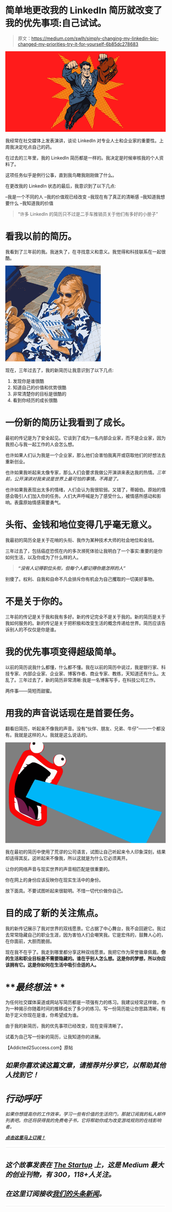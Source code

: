 # 简单地更改我的 LinkedIn 简历就改变了我的优先事项:自己试试。

> 原文：<https://medium.com/swlh/simply-changing-my-linkedin-bio-changed-my-priorities-try-it-for-yourself-6b85dc278683>

![](img/483035b0f6962b86c1dfacd627558846.png)

我经常在社交媒体上发表演讲，谈论 LinkedIn 对专业人士和企业家的重要性。上周我决定吃点自己的药。

在过去的三年里，我的 LinkedIn 简历都是一样的。我决定是时候审核我的个人资料了。

这项任务似乎是例行公事，直到我鸟瞰我刚刚做了什么。

在更改我的 LinkedIn 状态的最后，我意识到了以下几点:

–我是一个不同的人
–我的价值观已经改变
–我现在有了真正的清晰感
–我知道我想要什么
–我知道我的价值

> “许多 LinkedIn 的简历只不过是二手车推销员关于他们有多好的小册子”

# 看我以前的简历。

我看到了三年前的我。我迷失了，在寻找意义和意义。我觉得和科技联系在一起很酷。

![](img/c3c17c409afe90b014a55af5629162de.png)

现在，三年过去了，我的新简历让我意识到了以下几点:

1.  发现你是谁很酷
2.  知道自己的价值和优势很酷
3.  非常清楚你的目标是很酷的
4.  看到你经历的成长很酷

# 一份新的简历让我看到了成长。

最初的传记是为了安全起见。它谈到了成为一名内部企业家，而不是企业家，因为我担心与我一起工作的人会怎么想。

也许如果人们认为我是一个企业家，那么他们会害怕我离开或窃取他们的好想法去重新创业。

也许如果我听起来太像专家，那么人们会要求我做公开演讲来表达我的热情。*三年前，公开演讲对我来说是世界上最可怕的事情。不再是了。*

也许如果我表现出太多的情绪，人们会认为我很软弱。又错了，蒂姆伯。原始的情感会吸引人们加入你的任务。人们大声呼喊是为了感受什么，被情感所感动和影响。表露原始情感需要勇气。

# 头衔、金钱和地位变得几乎毫无意义。

我最初的简历全是关于花哨的头衔、我作为某种技术大师的社会地位和金钱。

三年过去了，包括癌症恐慌在内的多次濒死体验让我明白了一个事实:重要的是你如何生活，以及你成为了什么样的人。

> ***“没有人记得职位头衔，但每个人都记得你是怎样的人”***

别傻了。权利、自我和自命不凡会排斥你有机会为自己攫取的一切美好事物。

# 不是关于你的。

三年前的传记是关于我和我有多好。新的传记完全不是关于我的。新的简历是关于我如何服务的。新的传记是关于把积极和改变生活的概念传递给世界。简历应该告诉别人的不仅仅是你是谁。

# 我的优先事项变得超级简单。

以前的简历说我什么都懂，什么都不懂。我在以前的简历中说过，我是银行家、科技专家、内部企业家、企业家、博客作者、商业专家、教练，天知道还有什么。太乱了。三年过去了，新的简历非常清晰:我是一名博客写手，在科技公司工作。

两件事——简短而甜蜜。

# 用我的声音说话现在是首要任务。

翻看旧简历，听起来不像我的声音。没有“伙伴、朋友、兄弟、牛仔”——一个都没有。我就是这样的人。我就是这么说话的。

![](img/bdbc592505fbe6e5379be9e9fb5220d4.png)

我在最初的简历中使用了荒谬的公司语言，试图让自己听起来令人印象深刻，结果却适得其反。这听起来不像我，所以这就是为什么它必须离开。

让你的网络声音与现实世界的声音相匹配是很重要的。

你在网上的身份应该反映你在现实生活中的身份。

放下面具。不要试图听起来很聪明。不惜一切代价做你自己。

# 目的成了新的关注焦点。

我的新传记展示了我对世界的双线愿景。它占据了中心舞台，我不会回避它。我过去常常隐藏自己的职业生涯，因为害怕人们会嘲笑我。它是宏伟的，鼓舞人心的，在你面前，大胆而脆弱。

现在我不在乎了。我走到哪里都分享这种双线愿景。我把它作为荣誉徽章佩戴。**你的生活和职业目标是不需要隐藏的。谁在乎别人怎么想。这是你的梦想，所以你应该拥有它。这是你如何在生活中吸引合适的人。**

# ***最终想法* * *

为任何社交媒体渠道或网站写简历都是一项强有力的练习。我建议经常这样做，作为一种揭示你随着时间的推移成长了多少的练习。写一份简历能让你思路清晰，有助于定义你现在是谁，你希望成为谁。

由于我的新简历，我的优先事项已经改变，现在变得清晰了。

试着为自己写一份新的简历，让我知道你的进展。

【Addicted2Success.com】原帖[](https://addicted2success.com/success-advice/simply-changing-my-linkedin-bio-changed-my-priorities-try-it-for-yourself/)

## *如果你喜欢读这篇文章，请推荐并分享它，以帮助其他人找到它！*

# *行动呼吁*

*如果你想提高你的工作效率，学习一些有价值的生活窍门，那就订阅我的私人邮件列表吧。你还将获得我的免费电子书，它将帮助你成为改变游戏规则的在线影响者。*

*[**点击这里马上订阅！**](http://timdenning.net/free-ebook)*

*![](img/731acf26f5d44fdc58d99a6388fe935d.png)*

## *这个故事发表在 [The Startup](https://medium.com/swlh) 上，这是 Medium 最大的创业刊物，有 300，118+人关注。*

## *在这里订阅接收[我们的头条新闻](http://growthsupply.com/the-startup-newsletter/)。*

*![](img/731acf26f5d44fdc58d99a6388fe935d.png)*